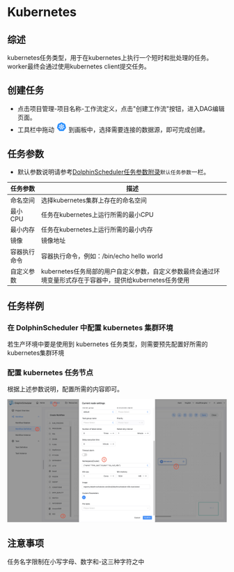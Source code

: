 # Kubernetes

## 综述

kubernetes任务类型，用于在kubernetes上执行一个短时和批处理的任务。worker最终会通过使用kubernetes client提交任务。

## 创建任务

- 点击项目管理-项目名称-工作流定义，点击"创建工作流"按钮，进入DAG编辑页面。
- 工具栏中拖动 <img src="../../../../img/tasks/icons/kubernetes.png" width="25"/> 到画板中，选择需要连接的数据源，即可完成创建。

## 任务参数

[//]: # (TODO: use the commented anchor below once our website template supports this syntax)
[//]: # (- 默认参数说明请参考[DolphinScheduler任务参数附录]&#40;appendix.md#默认任务参数&#41;`默认任务参数`一栏。)

- 默认参数说明请参考[DolphinScheduler任务参数附录](appendix.md)`默认任务参数`一栏。

| **任务参数** |                             **描述**                              |
|----------|-----------------------------------------------------------------|
| 命名空间     | 选择kubernetes集群上存在的命名空间                                          |
| 最小CPU    | 任务在kubernetes上运行所需的最小CPU                                        |
| 最小内存     | 任务在kubernetes上运行所需的最小内存                                         |
| 镜像       | 镜像地址                                                            |
| 容器执行命令   | 容器执行命令，例如：/bin/echo hello world                                 |
| 自定义参数    | kubernetes任务局部的用户自定义参数，自定义参数最终会通过环境变量形式存在于容器中，提供给kubernetes任务使用 |

## 任务样例

### 在 DolphinScheduler 中配置 kubernetes 集群环境

若生产环境中要是使用到 kubernetes 任务类型，则需要预先配置好所需的kubernetes集群环境

### 配置 kubernetes 任务节点

根据上述参数说明，配置所需的内容即可。

![kubernetes](../../../../img/tasks/demo/kubernetes-task-en.png)

## 注意事项

任务名字限制在小写字母、数字和-这三种字符之中

